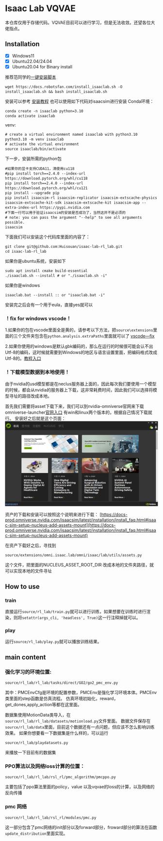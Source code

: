 # Isaac Lab VQVAE

本仓库仅用于存储代码。VQVAE目前可以进行学习，但是无法收敛。还望各位大佬指点。

## Installation

- [X]  Windows11
- [X]  Ubuntu22.04/24.04
- [X]  Ubuntu20.04 for Binary install

推荐范同学的[一键安装脚本](https://docs.robotsfan.com/isaaclab/source/setup/install.html)
```
wget https://docs.robotsfan.com/install_isaaclab.sh -O install_isaaclab.sh && bash install_isaaclab.sh
```

安装可以参考
[安装教程](https://isaac-sim.github.io/IsaacLab/main/source/setup/installation/index.html)
也可以使用如下代码对isaacsim进行安装
Conda环境：

```
conda create -n isaaclab python=3.10
conda activate isaaclab
```

venv:

```
# create a virtual environment named isaaclab with python3.10
python3.10 -m venv isaaclab
# activate the virtual environment
source isaaclab/bin/activate
```

下一步，安装所需的python包

```
#如果你的显卡支持CUDA11，清使用cu118
#pip install torch==2.4.0 --index-url https://download.pytorch.org/whl/cu118
pip install torch==2.4.0 --index-url https://download.pytorch.org/whl/cu121
pip install --upgrade pip
pip install isaacsim-rl isaacsim-replicator isaacsim-extscache-physics isaacsim-extscache-kit-sdk isaacsim-extscache-kit isaacsim-app --extra-index-url https://pypi.nvidia.com
#下面一行可以用于验证isaacsim的安装是否成功了，当然这并不是必须的
# note: you can pass the argument "--help" to see all arguments possible.
isaacsim
```

下面我们可以安装这个代码库里面的内容了：

```
git clone git@github.com:Huisouan/isaac-lab-rl_lab.git
cd isaac-lab-rl_lab
```

如果你是ubuntu系统，安装如下

```
sudo apt install cmake build-essential
./isaaclab.sh --install # or "./isaaclab.sh -i"
```

如果你是windows

```
isaaclab.bat --install :: or "isaaclab.bat -i"
```

安装完之后会有一个用于eula，直接yes就可以

### ！fix for windows vscode！

1.如果你的包在vscode里面全是黄的，请参考以下方法，把`source\extensions`里面的三个文件夹包含在`python.analysis.extraPaths`里面就可以了
[vscode—fix](https://blog.csdn.net/qq_54047406/article/details/129836107#:~:text=%E5%BD%93VSCode%E6%97%A0%E6%B3%95%E8%AF%86%E5%88%AB%E5%B7%B2%E5%AE%89%E8%A3%85%E7%9A%84Python%E5%8C%85%E6%97%B6%EF%BC%8C%E5%8F%AF%E4%BB%A5%E9%80%9A%E8%BF%87%E6%8C%89F1%E9%94%AE%EF%BC%8C%E6%90%9C%E7%B4%A2%E5%B9%B6%E8%AE%BE%E7%BD%AEpython.analysis.extraPaths%EF%BC%8C%E6%B7%BB%E5%8A%A0%E5%8C%85%E7%9A%84%E8%B7%AF%E5%BE%84%EF%BC%88%E9%80%9A%E5%B8%B8%E6%98%AFPython%E7%9A%84site-packages%E7%9B%AE%E5%BD%95%EF%BC%89%E6%9D%A5%E8%A7%A3%E5%86%B3%E3%80%82,%E5%9C%A8Ubuntu%E7%B3%BB%E7%BB%9F%E4%B8%AD%EF%BC%8C%E5%8F%AF%E4%BB%A5%E9%80%9A%E8%BF%87%E6%89%93%E5%8D%B0%E5%8C%85%E7%9A%84__file__%E5%B1%9E%E6%80%A7%E6%9D%A5%E7%A1%AE%E5%AE%9A%E8%B7%AF%E5%BE%84%EF%BC%8C%E5%B9%B6%E7%A1%AE%E4%BF%9D%E8%B7%AF%E5%BE%84%E6%9C%AB%E5%B0%BE%E6%B7%BB%E5%8A%A0%2F%E3%80%82)

2.如果你使用的windows是默认gbk编码的，那么在运行的时候很可能会认不出Utf-8的编码，这时候就需要到Windows的地区与语言设置里面，把编码格式改成Utf-8的。[教程入口](https://zhuafan.blog.csdn.net/article/details/133924884?spm=1001.2101.3001.6650.2&utm_medium=distribute.pc_relevant.none-task-blog-2%7Edefault%7EBlogCommendFromBaidu%7ERate-2-133924884-blog-107132272.235%5Ev43%5Econtrol&depth_1-utm_source=distribute.pc_relevant.none-task-blog-2%7Edefault%7EBlogCommendFromBaidu%7ERate-2-133924884-blog-107132272.235%5Ev43%5Econtrol)

### ！下载模型数据到本地使用！

由于nvidia的usd模型都是在neclus服务器上面的，因此每次我们要使用一个模型的时候，都会从nvidia的服务器上下载，这非常耗费时间，因此我们可以选择将模型寻址的路径改成本地。

首先我们需要将asset下载下来，我们可以到nvidia-omniverse官网来下载omniverse-launcher[官网入口](https://www.nvidia.cn/omniverse/)
有win和linux两个版本的，根据自己情况下载就行。
安装好之后就是这个页面：
![1729590467093](images/README/1729590467093.png)

资产的下载和安装可以按照这个说明来进行下载：
[https://docs-prod.omniverse.nvidia.com/isaacsim/latest/installation/install_faq.html#isaac-sim-setup-nucleus-add-assets-mount](https://docs-prod.omniverse.nvidia.com/isaacsim/latest/installation/install_faq.html#isaac-sim-setup-nucleus-add-assets-mount)

在资产下载好之后，寻找到

```
source/extensions/omni.isaac.lab/omni/isaac/lab/utils/assets.py
```

这个文件，把里面的NUCLEUS_ASSET_ROOT_DIR 改成本地的文件夹路径，就可以实现本地的文件寻址

## How to use

### train

直接运行`source/rl_lab/train.py`就可以进行训练，如果想要在训练时进行渲染，则将`setattr(args_cli, 'headless', True)`这一行注释掉就可以。

### play

运行`source/rl_lab/play.py`就可以播放训练结果。

## main content

### 强化学习的环境位置:

```
source/rl_lab/rl_lab/tasks/direct/GO2/go2_pmc_env.py
```

其中：PMCEnvCfg是环境的配置参数，PMCEnv是强化学习环境本体。PMCEnv类里面的step函数是仿真流程。
仿真环境初始化，reward，get_dones,apply_action等都在这里面。

数据集使用MotionData类导入，在`source/rl_lab/rl_lab/datasets/motionload.py`文件里面。
数据文件保存在`source/rl_lab/data`里面，目前这个数据还有一点问题，但应该不怎么影响训练效果。
如果你想要看一下数据集是什么样的，可以运行

```
source/rl_lab/playdatasets.py
```

来播放一下目前有的数据集

### PPO算法以及网络loss计算的位置：

```
source/rl_lab/rl_lab/rsl_rl/pmc_algorithm/pmcppo.py
```

主要包括了ppo算法里面的policy，value 以及vqvae的loss的计算，以及网络的反向传播

### pmc 网络

```
source/rl_lab/rl_lab/rsl_rl/modules/pmc.py
```

这一部分包含了pmc网络的init部分以及forward部分，froward部分的算法在函数`update_distribution`里面实现。

